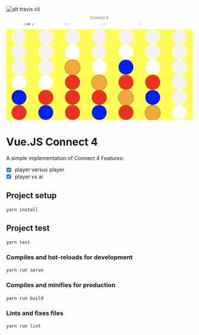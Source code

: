 ![alt travis cli](https://travis-ci.org/aljones15/vue-connect-4.svg?branch=master)
![connect 4](https://github.com/aljones15/vue-connect-4/raw/development/connect4.png)
# Vue.JS Connect 4
A simple implementation of Connect 4
Features:
- [X] player versus player
- [X] player vs ai

## Project setup
```
yarn install
```

## Project test
```
yarn test
```

### Compiles and hot-reloads for development
```
yarn run serve
```

### Compiles and minifies for production
```
yarn run build
```

### Lints and fixes files
```
yarn run lint
```
